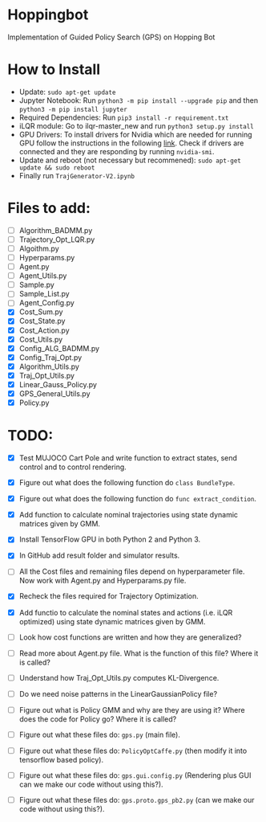 # Hoppingbot
Implementation of Guided Policy Search (GPS) on Hopping Bot

# How to Install
- Update: `sudo apt-get update`
- Jupyter Notebook: Run `python3 -m pip install --upgrade pip` and then `python3 -m pip install jupyter`
- Required Dependencies: Run `pip3 install -r requirement.txt`
- iLQR module: Go to ilqr-master_new and run `python3 setup.py install`
- GPU Drivers: To install drivers for Nvidia which are needed for running GPU follow the instructions in the following [link](https://www.tensorflow.org/install/gpu). Check if drivers are connected and they are responding by running `nvidia-smi`.
- Update and reboot (not necessary but recommened): `sudo apt-get update && sudo reboot`
- Finally run `TrajGenerator-V2.ipynb`

# Files to add:
- [ ] Algorithm_BADMM.py
- [ ] Trajectory_Opt_LQR.py
- [ ] Algoithm.py
- [ ] Hyperparams.py
- [ ] Agent.py
- [ ] Agent_Utils.py
- [ ] Sample.py
- [ ] Sample_List.py
- [ ] Agent_Config.py
- [x] Cost_Sum.py
- [x] Cost_State.py
- [x] Cost_Action.py
- [x] Cost_Utils.py
- [x] Config_ALG_BADMM.py
- [x] Config_Traj_Opt.py
- [x] Algorithm_Utils.py
- [x] Traj_Opt_Utils.py
- [x] Linear_Gauss_Policy.py
- [x] GPS_General_Utils.py
- [x] Policy.py

# TODO:
- [x] Test MUJOCO Cart Pole and write function to extract states, send control and to control rendering. 
- [x] Figure out what does the following function do `class BundleType`.
- [x] Figure out what does the following function do `func extract_condition`.
- [x] Add function to calculate nominal trajectories using state dynamic matrices given by GMM.
- [x] Install TensorFlow GPU in both Python 2 and Python 3.
- [x] In GitHub add result folder and simulator results.
- [ ] All the Cost files and remaining files depend on hyperparameter file. Now work with Agent.py and Hyperparams.py file.
- [x] Recheck the files required for Trajectory Optimization.
- [x] Add functio to calculate the nominal states and actions (i.e. iLQR optimized) using state dynamic matrices given by GMM. 
- [ ] Look how cost functions are written and how they are generalized?
- [ ] Read more about Agent.py file. What is the function of this file? Where it is called?
- [ ] Understand how Traj_Opt_Utils.py computes KL-Divergence.
- [ ] Do we need noise patterns in the LinearGaussianPolicy file?
- [ ] Figure out what is Policy GMM and why are they are using it? Where does the code for Policy go? Where it is called?
- [ ] Figure out what these files do: `gps.py` (main file).
- [ ] Figure out what these files do: `PolicyOptCaffe.py` (then modify it into tensorflow based policy).
- [ ] Figure out what these files do: `gps.gui.config.py` (Rendering plus GUI can we make our code without using this?).
- [ ] Figure out what these files do: `gps.proto.gps_pb2.py` (can we make our code without using this?).

